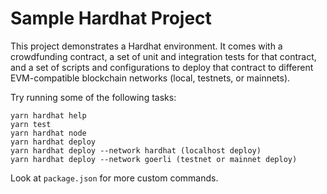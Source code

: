 # Sample Hardhat Project

This project demonstrates a Hardhat environment. It comes with a crowdfunding contract, a set of unit and integration tests for that contract, and a set of scripts and configurations to deploy that contract to different EVM-compatible blockchain networks (local, testnets, or mainnets).

Try running some of the following tasks:

```shell
yarn hardhat help
yarn test
yarn hardhat node
yarn hardhat deploy
yarn hardhat deploy --network hardhat (localhost deploy)
yarn hardhat deploy --network goerli (testnet or mainnet deploy)
```

Look at `package.json` for more custom commands.